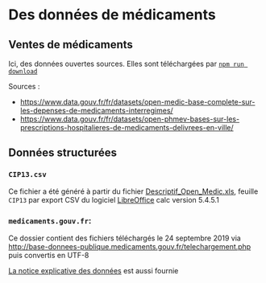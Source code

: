 # Des données de médicaments

## Ventes de médicaments

Ici, des données ouvertes sources. Elles sont téléchargées par [`npm run download`](../tools/download.js)

Sources : 
- https://www.data.gouv.fr/fr/datasets/open-medic-base-complete-sur-les-depenses-de-medicaments-interregimes/
- https://www.data.gouv.fr/fr/datasets/open-phmev-bases-sur-les-prescriptions-hospitalieres-de-medicaments-delivrees-en-ville/


## Données structurées

### `CIP13.csv`

Ce fichier a été généré à partir du fichier [Descriptif_Open_Medic.xls](https://www.data.gouv.fr/fr/datasets/open-medic-base-complete-sur-les-depenses-de-medicaments-interregimes/), feuille `CIP13` par export CSV du logiciel [LibreOffice](https://fr.libreoffice.org/) calc version 5.4.5.1


### `medicaments.gouv.fr`:

Ce dossier contient des fichiers téléchargés le 24 septembre 2019 via http://base-donnees-publique.medicaments.gouv.fr/telechargement.php puis convertis en UTF-8

[La notice explicative des données](./medicaments.gouv.fr/Contenu_et_format_des_fichiers_telechargeables_dans_la_BDM_v1.pdf) est aussi fournie